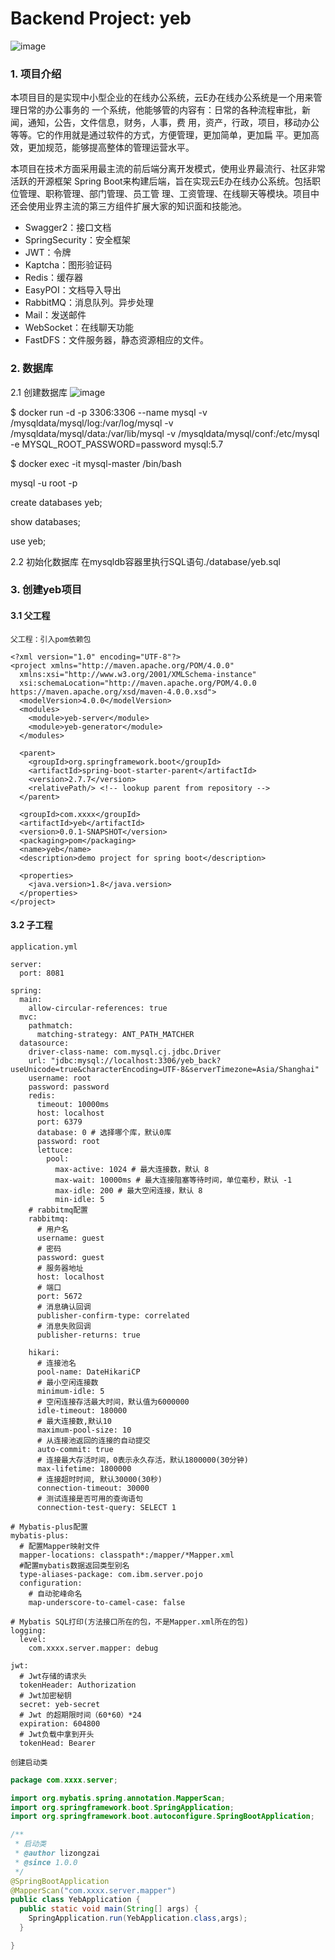 # Backend Project: yeb

![image](https://user-images.githubusercontent.com/49580847/216021344-8b215c7f-7803-44c1-9820-4757360f93e3.png)

### 1. 项目介绍

本项目目的是实现中小型企业的在线办公系统，云E办在线办公系统是一个用来管理日常的办公事务的 一个系统，他能够管的内容有：日常的各种流程审批，新闻，通知，公告，文件信息，财务，人事，费 用，资产，行政，项目，移动办公等等。它的作用就是通过软件的方式，方便管理，更加简单，更加扁 平。更加高效，更加规范，能够提高整体的管理运营水平。

本项目在技术方面采用最主流的前后端分离开发模式，使用业界最流行、社区非常活跃的开源框架 Spring Boot来构建后端，旨在实现云E办在线办公系统。包括职位管理、职称管理、部门管理、员工管 理、工资管理、在线聊天等模块。项目中还会使用业界主流的第三方组件扩展大家的知识面和技能池。


- Swagger2：接口文档
- SpringSecurity：安全框架
- JWT：令牌
- Kaptcha：图形验证码
- Redis：缓存器
- EasyPOI：文档导入导出
- RabbitMQ：消息队列。异步处理
- Mail：发送邮件
- WebSocket：在线聊天功能
- FastDFS：文件服务器，静态资源相应的文件。


### 2. 数据库
2.1 创建数据库
![image](https://user-images.githubusercontent.com/49580847/215239268-5aaa565a-ad14-42a2-aacc-af731c84cada.png)

$ docker run -d -p 3306:3306 --name mysql -v /mysqldata/mysql/log:/var/log/mysql  -v /mysqldata/mysql/data:/var/lib/mysql  -v /mysqldata/mysql/conf:/etc/mysql -e MYSQL_ROOT_PASSWORD=password   mysql:5.7

$ docker exec -it mysql-master /bin/bash

mysql -u root -p

create databases yeb;

show databases;

use yeb;

2.2 初始化数据库
在mysqldb容器里执行SQL语句./database/yeb.sql


### 3. 创建yeb项目

#### 3.1 父工程


`父工程：引入pom依赖包`

```xaml
<?xml version="1.0" encoding="UTF-8"?>
<project xmlns="http://maven.apache.org/POM/4.0.0"
  xmlns:xsi="http://www.w3.org/2001/XMLSchema-instance"
  xsi:schemaLocation="http://maven.apache.org/POM/4.0.0 https://maven.apache.org/xsd/maven-4.0.0.xsd">
  <modelVersion>4.0.0</modelVersion>
  <modules>
    <module>yeb-server</module>
    <module>yeb-generator</module>
  </modules>

  <parent>
    <groupId>org.springframework.boot</groupId>
    <artifactId>spring-boot-starter-parent</artifactId>
    <version>2.7.7</version>
    <relativePath/> <!-- lookup parent from repository -->
  </parent>

  <groupId>com.xxxx</groupId>
  <artifactId>yeb</artifactId>
  <version>0.0.1-SNAPSHOT</version>
  <packaging>pom</packaging>
  <name>yeb</name>
  <description>demo project for spring boot</description>

  <properties>
    <java.version>1.8</java.version>
  </properties>
</project>

```
#### 3.2 子工程


`application.yml`

```properties
server:
  port: 8081

spring:
  main:
    allow-circular-references: true
  mvc:
    pathmatch:
      matching-strategy: ANT_PATH_MATCHER
  datasource:
    driver-class-name: com.mysql.cj.jdbc.Driver
    url: "jdbc:mysql://localhost:3306/yeb_back?useUnicode=true&characterEncoding=UTF-8&serverTimezone=Asia/Shanghai"
    username: root
    password: password
    redis:
      timeout: 10000ms
      host: localhost
      port: 6379
      database: 0 # 选择哪个库，默认0库
      password: root
      lettuce:
        pool:
          max-active: 1024 # 最大连接数，默认 8
          max-wait: 10000ms # 最大连接阻塞等待时间，单位毫秒，默认 -1
          max-idle: 200 # 最大空闲连接，默认 8
          min-idle: 5
    # rabbitmq配置
    rabbitmq:
      # 用户名
      username: guest
      # 密码
      password: guest
      # 服务器地址
      host: localhost
      # 端口
      port: 5672
      # 消息确认回调
      publisher-confirm-type: correlated
      # 消息失败回调
      publisher-returns: true

    hikari:
      # 连接池名
      pool-name: DateHikariCP
      # 最小空闲连接数
      minimum-idle: 5
      # 空闲连接存活最大时间，默认值为6000000
      idle-timeout: 180000
      # 最大连接数,默认10
      maximum-pool-size: 10
      # 从连接池返回的连接的自动提交
      auto-commit: true
      # 连接最大存活时间，0表示永久存活，默认1800000(30分钟)
      max-lifetime: 1800000
      # 连接超时时间, 默认30000(30秒)
      connection-timeout: 30000
      # 测试连接是否可用的查询语句
      connection-test-query: SELECT 1

# Mybatis-plus配置
mybatis-plus:
  # 配置Mapper映射文件
  mapper-locations: classpath*:/mapper/*Mapper.xml
  #配置mybatis数据返回类型别名
  type-aliases-package: com.ibm.server.pojo
  configuration:
    # 自动驼峰命名
    map-underscore-to-camel-case: false

# Mybatis SQL打印(方法接口所在的包，不是Mapper.xml所在的包)
logging:
  level:
    com.xxxx.server.mapper: debug

jwt:
  # Jwt存储的请求头
  tokenHeader: Authorization
  # Jwt加密秘钥
  secret: yeb-secret
  # Jwt 的超期限时间（60*60）*24
  expiration: 604800
  # Jwt负载中拿到开头
  tokenHead: Bearer
```



`创建启动类`

```java
package com.xxxx.server;

import org.mybatis.spring.annotation.MapperScan;
import org.springframework.boot.SpringApplication;
import org.springframework.boot.autoconfigure.SpringBootApplication;

/**
 * 启动类
 * @author lizongzai
 * @since 1.0.0
 */
@SpringBootApplication
@MapperScan("com.xxxx.server.mapper")
public class YebApplication {
  public static void main(String[] args) {
    SpringApplication.run(YebApplication.class,args);
  }

}
```



